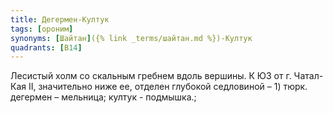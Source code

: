 ```yaml
---
title: Дегермен-Култук
tags: [ороним]
synonyms: [Шайтан]({% link _terms/шайтан.md %})-Култук
quadrants: [В14]
---
```


Лесистый холм со скальным гребнем вдоль вершины. К ЮЗ от г. Чатал-Кая II,
значительно ниже ее, отделен глубокой седловиной – 1) тюрк. дегермен – мельница;
култук - подмышка.;

